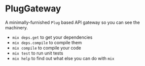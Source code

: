 # PlugGateway

A minimally-furnished `Plug` based API gateway so you can see the machinery.

* `mix deps.get` to get your dependencies
* `mix deps.compile` to compile them
* `mix compile` to compile your code
* `mix test` to run unit tests
* `mix help` to find out what else you can do with `mix`
